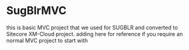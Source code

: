 # SugBlrMVC
this is basic MVC project that we used for SUGBLR and converted to Sitecore XM-Cloud project. adding here for reference if you require an normal MVC project to start with
